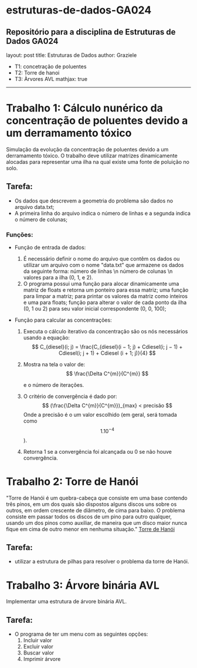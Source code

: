 # estruturas-de-dados-GA024
Repositório para a disciplina de Estruturas de Dados GA024
---
layout: post
title: Estruturas de Dados
author: Graziele
  - T1: concetração de poluentes
  - T2: Torre de hanoi
  - T3: Àrvores AVL
mathjax: true
---

# Trabalho 1: **Cálculo nunérico da concentração de poluentes devido a um derramamento tóxico**

Simulação da evolução da concentração de poluentes devido a um derramamento tóxico. O trabalho deve utilizar matrizes dinamicamente alocadas para representar uma ilha na qual existe uma fonte de poluição no solo.

## Tarefa:
* Os dados que descrevem a geometria do problema são dados no arquivo data.txt;
* A primeira linha do arquivo indica o número de linhas e a segunda indica o número de colunas;

### Funções:
* Função de entrada de dados:
    1. É necessário definir o nome do arquivo que contêm os dados ou utilizar um arquivo com o nome "data.txt" que armazene os dados da seguinte forma: número de linhas \n número de colunas \n valores para a ilha (0, 1, e 2).
    2. O programa possui uma função para alocar dinamicamente uma matriz de floats e retorna um ponteiro para essa matriz; uma função para limpar a matriz; para printar os valores da matriz como inteiros e uma para floats; função para alterar o valor de cada ponto da ilha (0, 1 ou 2) para seu valor inicial correspondente (0, 0, 100);

* Função para calcular as concentrações:
    1. Executa o cálculo iterativo da concentração são os nós necessários usando a equação:
        $$
            C_{diesel}(i; j) = \frac{C_{diesel}(i − 1; j) + Cdiesel(i; j − 1) + Cdiesel(i; j + 1) + Cdiesel (i + 1; j)}{4}
        $$
    2. Mostra na tela o valor de:
        $$
            \frac{\Delta C^{m}}{C^{m}}
        $$

        e o número de iterações.
    
    3. O critério de convergência é dado por:
        $$
            (\frac{\Delta C^{m}}{C^{m}})_{max} < precisão
        $$
        Onde a precisão é o um valor escolhido (em geral, será tomada como $$ 1 . 10^{-4}$$).
    
    4. Retorna 1 se a convergência foi alcançada ou 0 se não houve convergência.

# Trabalho 2: **Torre de Hanói**
"Torre de Hanói é um quebra-cabeça que consiste em uma base contendo três pinos, em um dos quais são dispostos alguns discos uns sobre os outros, em ordem crescente de diâmetro, de cima para baixo. O problema consiste em passar todos os discos de um pino para outro qualquer, usando um dos pinos como auxiliar, de maneira que um disco maior nunca fique em cima de outro menor em nenhuma situação." [Torre de Hanói](https://pt.wikipedia.org/wiki/Torre_de_Han%C3%B3i)

## Tarefa:
* utilizar a estrutura de pilhas para resolver o problema da torre de Hanói.



# Trabalho 3: **Árvore binária AVL**

Implementar uma estrutura de árvore binária AVL.

## Tarefa:
* O programa de ter um menu com as seguintes opções:
    1. Incluir valor
    2. Excluir valor
    3. Buscar valor
    4. Imprimir árvore
